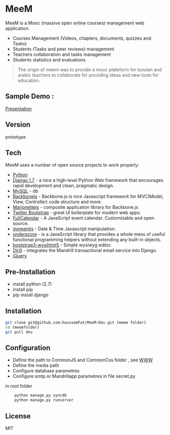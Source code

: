 MeeM
=========

MeeM is a Mooc (massive open online courses) management web application.

  - Courses Management (Videos, chapters, documents, quizzes and Tasks)
  - Students (Tasks and peer reviews) management
  - Teachers collaboration and tasks management
  - Students statistics and evaluations

> The origin of meem was to provide a mooc plateform for tunsian and arabic teachers to collaborate for providing ideas and new tools for education.

Sample Demo :
--------------
[Presentation]

Version
----

prototype

Tech
-----------

MeeM uses a number of open source projects to work properly:

* [Python] 
* [Django 1.7] - a nice a high-level Python Web framework that  encourages rapid development and clean, pragmatic design. 
* [MySQL] - db
* [Backbonejs] - Backbone.js is nice Javascript framework for MVC(Model, View, Controller) code structure and more.
* [Marionettejs] - composite application library for Backbone.js
* [Twitter Bootstrap] - great UI boilerplate for modern web apps.
* [FullCalendar] - A JavaScript event calendar. Customizable and open source.
* [momentjs] - Date & Time Javascript manipulation.
* [underscore] - is a JavaScript library that provides a whole mess of useful functional programming helpers without extending any built-in objects.
* [bootstrap3-wysihtml5] - Simple wysiwyg editor.
* [Djrill] - integrates the Mandrill transactional email service into Django.
* [jQuery] 


## Pre-Installation
 - install python (2.7)
 - install pip
 - pip install django
 
Installation
--------------


```sh
git clone git@github.com:houssemFat/MeeM-Dev.git (meem folder)
cd (meemfolder)
git pull dev
```

## Configuration

* Define the path to CommonJS and CommonCss folder , see [WWW]
* Define the media path 
* Configure database parametres
* Configure smtp or Mandrillapp parametres in file secret.py

in root folder
```sh
    python manage.py syncdb
    python manage.py runserver
```

License
----

MIT



[Django 1.7]:https://www.djangoproject.com/
[backbonejs]:http://backbonejs.org/
[python]:https://www.python.org/
[Twitter Bootstrap]:http://twitter.github.com/bootstrap/
[fullcalendar]:http://fullcalendar.io/
[momentjs]:http://momentjs.com/
[marionettejs]:http://marionettejs.com/
[jQuery]:http://jquery.com
[underscore]:http://underscorejs.org/
[bootstrap3-wysihtml5]:https://github.com/schnawel007/bootstrap3-wysihtml5
[Djrill]:https://github.com/brack3t/Djrill
[MySQL]:http://www.mysql.com/
[WWW]:https://github.com/houssemFat/MeeM-Dev/tree/5322c75559fa1bbb985638b34a2d0af58d2afa27
[Presentation]:https://www.dropbox.com/s/uo5sfzayxj78inh/meem.wmv?dl=0
